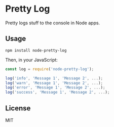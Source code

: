 # Pretty Log

Pretty logs stuff to the console in Node apps.

## Usage

```
npm install node-pretty-log
```

Then, in your JavaScript:

```javascript
const log = require('node-pretty-log');

log('info', 'Message 1', 'Message 2', ...);
log('warn', 'Message 1', 'Message 2', ...);
log('error', 'Message 1', 'Message 2', ...);
log('success', 'Message 1', 'Message 2', ...);
```

## License

MIT
